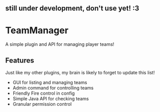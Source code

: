 ## still under development, don't use yet! :3
# TeamManager
A simple plugin and API for managing player teams!

## Features
Just like my other plugins, my brain is likely to forget to update this list!
- GUI for listing and managing teams
- Admin command for controlling teams
- Friendly Fire control in config
- Simple Java API for checking teams
- Granular permission control
